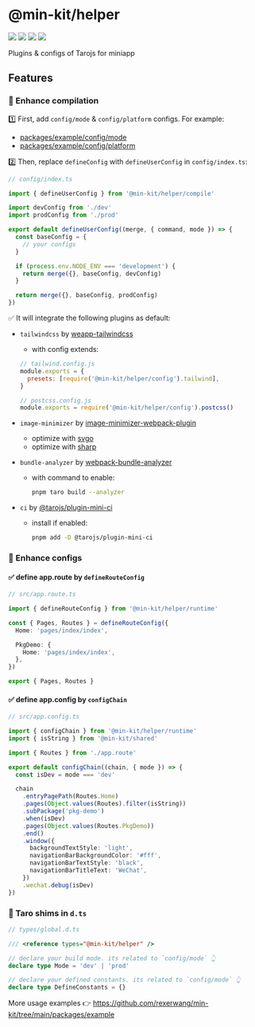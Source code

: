 # @min-kit/helper

[![](https://img.shields.io/codecov/c/github/rexerwang/min-kit?style=for-the-badge)](https://codecov.io/gh/rexerwang/min-kit)
[![](https://img.shields.io/npm/types/%40min-kit/helper?style=for-the-badge)](https://github.com/rexerwang/min-kit/tree/main/packages/helper)
[![](https://img.shields.io/npm/v/%40min-kit/helper?style=for-the-badge)](https://npm.im/@min-kit/helper)
[![](https://img.shields.io/badge/React-Tarojs-007ACC?style=for-the-badge&logo=react&logoColor=61DAFB&labelColor=20232A)](https://github.com/NervJS/taro)

Plugins & configs of Tarojs for miniapp

## Features

### 🚀 Enhance compilation

1️⃣ First, add `config/mode` & `config/platform` configs. For example:

- [packages/example/config/mode](https://github.com/rexerwang/min-kit/tree/main/packages/example/config/mode)
- [packages/example/config/platform](https://github.com/rexerwang/min-kit/tree/main/packages/example/config/platform)

2️⃣ Then, replace `defineConfig` with `defineUserConfig` in `config/index.ts`:

```ts
// config/index.ts

import { defineUserConfig } from '@min-kit/helper/compile'

import devConfig from './dev'
import prodConfig from './prod'

export default defineUserConfig((merge, { command, mode }) => {
  const baseConfig = {
    // your configs
  }

  if (process.env.NODE_ENV === 'development') {
    return merge({}, baseConfig, devConfig)
  }

  return merge({}, baseConfig, prodConfig)
})
```

✅ It will integrate the following plugins as default:

- `tailwindcss` by [weapp-tailwindcss](https://github.com/sonofmagic/weapp-tailwindcss)

  - with config extends:

  ```js
  // tailwind.config.js
  module.exports = {
    presets: [require('@min-kit/helper/config').tailwind],
  }

  // postcss.config.js
  module.exports = require('@min-kit/helper/config').postcss()
  ```

- `image-minimizer` by [image-minimizer-webpack-plugin](https://www.npmjs.com/package/image-minimizer-webpack-plugin)
  - optimize with [svgo](https://www.npmjs.com/package/svgo)
  - optimize with [sharp](https://www.npmjs.com/package/sharp)
- `bundle-analyzer` by [webpack-bundle-analyzer](https://www.npmjs.com/package/webpack-bundle-analyzer)
  - with command to enable:
    ```sh
    pnpm taro build --analyzer
    ```
- `ci` by [@tarojs/plugin-mini-ci](https://www.npmjs.com/package/@tarojs/plugin-mini-ci)
  - install if enabled:
    ```sh
    pnpm add -D @tarojs/plugin-mini-ci
    ```

### 🚀 Enhance configs

#### ✅ define app.route by `defineRouteConfig`

```ts
// src/app.route.ts

import { defineRouteConfig } from '@min-kit/helper/runtime'

const { Pages, Routes } = defineRouteConfig({
  Home: 'pages/index/index',

  PkgDemo: {
    Home: 'pages/index/index',
  },
})

export { Pages, Routes }
```

#### ✅ define app.config by `configChain`

```ts
// src/app.config.ts

import { configChain } from '@min-kit/helper/runtime'
import { isString } from '@min-kit/shared'

import { Routes } from './app.route'

export default configChain((chain, { mode }) => {
  const isDev = mode === 'dev'

  chain
    .entryPagePath(Routes.Home)
    .pages(Object.values(Routes).filter(isString))
    .subPackage('pkg-demo')
    .when(isDev)
    .pages(Object.values(Routes.PkgDemo))
    .end()
    .window({
      backgroundTextStyle: 'light',
      navigationBarBackgroundColor: '#fff',
      navigationBarTextStyle: 'black',
      navigationBarTitleText: 'WeChat',
    })
    .wechat.debug(isDev)
})
```

### 🚀 Taro shims in `d.ts`

```ts
// types/global.d.ts

/// <reference types="@min-kit/helper" />

// declare your build mode. its related to `config/mode` 👆
declare type Mode = 'dev' | 'prod'

// declare your defined constants. its related to `config/mode` 👆
declare type DefineConstants = {}
```

More usage examples 👉 https://github.com/rexerwang/min-kit/tree/main/packages/example
